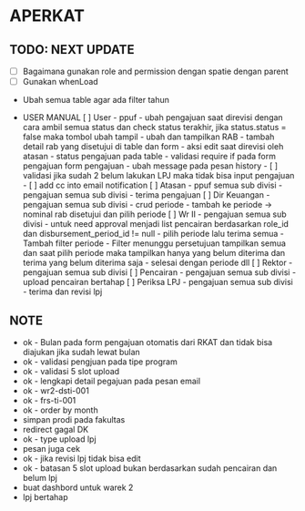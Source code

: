 # APERKAT

## TODO: NEXT UPDATE

-   [ ] Bagaimana gunakan role and permission dengan spatie dengan parent
-   [ ] Gunakan whenLoad
-   Ubah semua table agar ada filter tahun

-   USER MANUAL
    [ ] User - ppuf - ubah pengajuan saat direvisi dengan cara ambil semua status dan check status terakhir, jika status.status = false maka tombol ubah tampil - ubah dan tampilkan RAB - tambah detail rab yang disetujui di table dan form - aksi edit saat direvisi oleh atasan - status pengajuan pada table - validasi require if pada form pengajuan form pengajuan - ubah message pada pesan history - [ ] validasi jika sudah 2 belum lakukan LPJ maka tidak bisa input pengajuan - [ ] add cc into email notification
    [ ] Atasan - ppuf semua sub divisi - pengajuan semua sub divisi - terima pengajuan
    [ ] Dir Keuangan - pengajuan semua sub divisi - crud periode - tambah ke periode -> nominal rab disetujui dan pilih periode
    [ ] Wr II - pengajuan semua sub divisi - untuk need approval menjadi list pencairan berdasarkan role_id dan disbursement_period_id != null - pilih periode lalu terima semua - Tambah filter periode - Filter menunggu persetujuan tampilkan semua dan saat pilih periode maka tampilkan hanya yang belum diterima dan terima yang belum diterima saja - selesai dengan periode dll
    [ ] Rektor - pengajuan semua sub divisi
    [ ] Pencairan - pengajuan semua sub divisi - upload pencairan bertahap
    [ ] Periksa LPJ - pengajuan semua sub divisi - terima dan revisi lpj

## NOTE

-   ok - Bulan pada form pengajuan otomatis dari RKAT dan tidak bisa diajukan jika sudah lewat bulan
-   ok - validasi pengjuan pada tipe program
-   ok - validasi 5 slot upload
-   ok - lengkapi detail pegajuan pada pesan email
-   ok - wr2-dsti-001
-   ok - frs-ti-001
-   ok - order by month
-   simpan prodi pada fakultas
-   redirect gagal DK
-   ok - type upload lpj
-   pesan juga cek
-   ok - jika revisi lpj tidak bisa edit
-   ok - batasan 5 slot upload bukan berdasarkan sudah pencairan dan belum lpj
-   buat dashbord untuk warek 2
-   lpj bertahap
